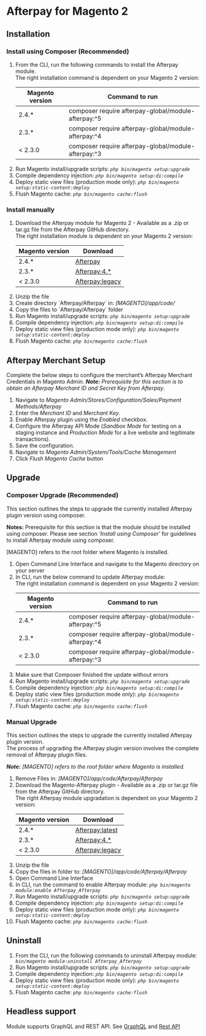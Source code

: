 # Afterpay for Magento 2

## Installation

### Install using Composer (Recommended)
<ol>
<li> From the CLI, run the following commands to install the Afterpay module. 
<br/>The right installation command is dependent on your Magento 2 version:

| Magento version | Command to run                                              |
|-----------------|-------------------------------------------------------------|
| 2.4.*           | composer require afterpay-global/module-afterpay:^5            |
| 2.3.*           | composer require afterpay-global/module-afterpay:^4         |
| < 2.3.0         | composer require afterpay-global/module-afterpay:^3 |
</li>
<li> Run Magento install/upgrade scripts: <code><em>php bin/magento setup:upgrade</em></code> </li>
<li> Compile dependency injection: <code><em>php bin/magento setup:di:compile</em></code> </li>
<li> Deploy static view files (production mode only): <code><em>php bin/magento setup:static-content:deploy</em></code> </li>
<li> Flush Magento cache: <code><em>php bin/magento cache:flush</em></code></li>
</ol>

### Install manually
<ol>
	<li> Download the Afterpay module for Magento 2 - Available as a .zip or tar.gz file from the Afterpay GitHub directory. 
   <br/>The right installation module is dependent on your Magento 2 version:

| Magento version | Download                                          |
   |-----------------|--------------------------------------------------------|
   | 2.4.*           | [Afterpay](https://github.com/afterpay/afterpay-magento-2/archive/refs/heads/main.zip) |
   | 2.3.*           | [Afterpay:4.*](https://github.com/afterpay/afterpay-magento-2/archive/refs/heads/2.3-main.zip)  |
   | < 2.3.0         | [Afterpay:legacy](https://github.com/afterpay/afterpay-magento-2/archive/refs/heads/legacy-main.zip) |
   </li>
<li> Unzip the file</li>
<li> Create directory `Afterpay/Afterpay` in: <em>[MAGENTO]/app/code/ </em> </li>
<li> Copy the files to `Afterpay/Afterpay` folder </li>
<li> Run Magento install/upgrade scripts: <code><em>php bin/magento setup:upgrade</em></code> </li>
<li> Compile dependency injection: <code><em>php bin/magento setup:di:compile</em></code> </li>
<li> Deploy static view files (production mode only): <code><em>php bin/magento setup:static-content:deploy</em></code> </li>
<li> Flush Magento cache: <code><em>php bin/magento cache:flush</em></code></li>
</ol>

## Afterpay Merchant Setup 
Complete the below steps to configure the merchant’s Afterpay Merchant Credentials in Magento Admin.
<em><strong>Note:</strong> Prerequisite for this section is to obtain an Afterpay Merchant ID and Secret Key from Afterpay.</em> 

<ol>
   <li> Navigate to <em>Magento Admin/Stores/Configuration/Sales/Payment Methods/Afterpay</em> </li>
	<li> Enter the <em>Merchant ID</em> and <em>Merchant Key</em>. </li>
	<li> Enable Afterpay plugin using the <em>Enabled</em> checkbox. </li>
	<li> Configure the Afterpay API Mode (<em>Sandbox Mode</em> for testing on a staging instance and <em>Production Mode</em> for a live website and legitimate transactions). </li>
	<li> Save the configuration. </li>
	<li> Navigate to <em>Magento Admin/System/Tools/Cache Management</em> </li>
    <li> Click <em>Flush Magento Cache</em> button</li>
</ol>

## Upgrade

### Composer Upgrade (Recommended)
<p> This section outlines the steps to upgrade the currently installed Afterpay plugin version using composer. </p>
<p> <strong>Notes:</strong> Prerequisite for this section is that the module should be installed using composer. Please see section <em>'Install using Composer'</em> for guidelines to install Afterpay module using composer.</p>
<p>[MAGENTO] refers to the root folder where Magento is installed. </p>

<ol>
	<li> Open Command Line Interface and navigate to the Magento directory on your server</li>
	<li> In CLI, run the below command to update Afterpay module:  
<br/>The right installation command is dependent on your Magento 2 version:

| Magento version | Command to run                                              |
|-----------------|-------------------------------------------------------------|
| 2.4.*           | composer require afterpay-global/module-afterpay:^5            |
| 2.3.*           | composer require afterpay-global/module-afterpay:^4         |
| < 2.3.0         | composer require afterpay-global/module-afterpay:^3 |
 </li>
<li> Make sure that Composer finished the update without errors </li>
<li> Run Magento install/upgrade scripts: <code><em>php bin/magento setup:upgrade</em></code> </li>
<li> Compile dependency injection: <code><em>php bin/magento setup:di:compile</em></code> </li>
<li> Deploy static view files (production mode only): <code><em>php bin/magento setup:static-content:deploy</em></code> </li>
<li> Flush Magento cache: <code><em>php bin/magento cache:flush</em></code></li>
</ol>

### Manual Upgrade 
<p>This section outlines the steps to upgrade the currently installed Afterpay plugin version.<br/>
The process of upgrading the Afterpay plugin version involves the complete removal of Afterpay plugin files. <br/>
</p>
<em><strong>Note:</strong>  [MAGENTO] refers to the root folder where Magento is installed. </em>

<ol>
	<li> Remove Files in: <em>[MAGENTO]/app/code/Afterpay/Afterpay</em></li>
	<li> Download the Magento-Afterpay plugin - Available as a .zip or tar.gz file from the Afterpay GitHub directory. 
 <br/>The right Afterpay module upgradation is dependent on your Magento 2 version:

| Magento version | Download                                          |
   |-----------------|--------------------------------------------------------|
| 2.4.*           | [Afterpay:latest](https://github.com/afterpay/afterpay-magento-2/archive/refs/heads/main.zip) |
| 2.3.*           | [Afterpay:4.*](https://github.com/afterpay/afterpay-magento-2/archive/refs/heads/2.3-main.zip)  |
| < 2.3.0         | [Afterpay:legacy](https://github.com/afterpay/afterpay-magento-2/archive/refs/heads/legacy-main.zip) |
   </li>
	<li> Unzip the file </li>
	<li> Copy the files in folder to:  <em>[MAGENTO]/app/code/Afterpay/Afterpay</em> </li>
	<li> Open Command Line Interface </li>
	<li> In CLI, run the command to enable Afterpay module: <code><em>php bin/magento module:enable Afterpay_Afterpay</em></code> </li>
	<li> Run Magento install/upgrade scripts: <code><em>php bin/magento setup:upgrade</em></code> </li>
   <li> Compile dependency injection: <code><em>php bin/magento setup:di:compile</em></code> </li>
   <li> Deploy static view files (production mode only): <code><em>php bin/magento setup:static-content:deploy</em></code> </li>
   <li> Flush Magento cache: <code><em>php bin/magento cache:flush</em></code></li>
</ol>

## Uninstall

<ol>
<li> From the CLI, run the following commands to uninstall Afterpay module: <code><em> bin/magento module:uninstall Afterpay_Afterpay</em></code>
</li>
<li> Run Magento install/upgrade scripts: <code><em>php bin/magento setup:upgrade</em></code> </li>
   <li> Compile dependency injection: <code><em>php bin/magento setup:di:compile</em></code> </li>
   <li> Deploy static view files (production mode only): <code><em>php bin/magento setup:static-content:deploy</em></code> </li>
   <li> Flush Magento cache: <code><em>php bin/magento cache:flush</em></code></li>
</ol>

## Headless support

Module supports GraphQL and REST API. See [GraphQL](Docs/GraphQL.md) and [Rest API](Docs/RestAPI.md)
